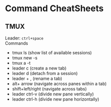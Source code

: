 # Command CheatSheets

## TMUX

Leader: `ctrl+space`  
Commands  
- tmux ls (show list of available sessions)
- tmux new -s <session-name>
- tmux a -t <sessionname>
- leader c (create a new tab)
- leader d (detach from a session)
- leader + , (rename a tab)
- alt+ arrow (navigate across panes within a tab)
- shift+left/right (navigate across tabs)
- leader ctrl-v (divide new pane vertically)
- leader ctrl-h (divide new pane horizontally)


